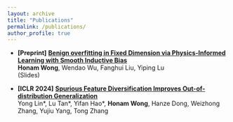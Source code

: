 ```yaml
---
layout: archive
title: "Publications"
permalink: /publications/
author_profile: true
---
```


- **[Preprint]** [**Benign overfitting in Fixed Dimension via Physics-Informed Learning with Smooth Inductive Bias**](https://arxiv.org/abs/2406.09194)
 <br /> **Honam Wong**, Wendao Wu, Fanghui Liu, Yiping Lu
 <br /> (Slides)


- **[ICLR 2024]** [**Spurious Feature Diversification Improves Out-of-distribution Generalization**](https://arxiv.org/abs/2309.17230)
 <br /> Yong Lin*, Lu Tan\*, Yifan Hao\*, **Honam Wong**, Hanze Dong, Weizhong Zhang, Yujiu Yang, Tong Zhang
